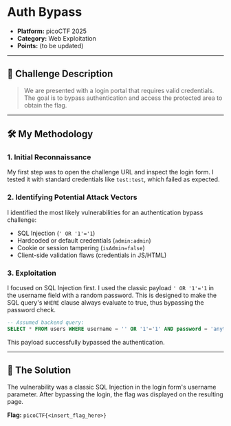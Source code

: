 # Auth Bypass

- **Platform:** picoCTF 2025
- **Category:** Web Exploitation
- **Points:** (to be updated)

---

## 📝 Challenge Description

> We are presented with a login portal that requires valid credentials. The goal is to bypass authentication and access the protected area to obtain the flag.

---

## 🛠️ My Methodology

### 1. Initial Reconnaissance
My first step was to open the challenge URL and inspect the login form. I tested it with standard credentials like `test:test`, which failed as expected.

### 2. Identifying Potential Attack Vectors
I identified the most likely vulnerabilities for an authentication bypass challenge:
- SQL Injection (`' OR '1'='1`)
- Hardcoded or default credentials (`admin:admin`)
- Cookie or session tampering (`isAdmin=false`)
- Client-side validation flaws (credentials in JS/HTML)

### 3. Exploitation
I focused on SQL Injection first. I used the classic payload `' OR '1'='1` in the username field with a random password. This is designed to make the SQL query's `WHERE` clause always evaluate to true, thus bypassing the password check.

```sql
-- Assumed backend query:
SELECT * FROM users WHERE username = '' OR '1'='1' AND password = 'anything';
````

This payload successfully bypassed the authentication.

-----

## 🏁 The Solution

The vulnerability was a classic SQL Injection in the login form's username parameter. After bypassing the login, the flag was displayed on the resulting page.

**Flag:** `picoCTF{<insert_flag_here>}`








